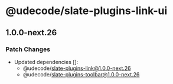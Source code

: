# @udecode/slate-plugins-link-ui

## 1.0.0-next.26
### Patch Changes

- Updated dependencies []:
  - @udecode/slate-plugins-link@1.0.0-next.26
  - @udecode/slate-plugins-toolbar@1.0.0-next.26
